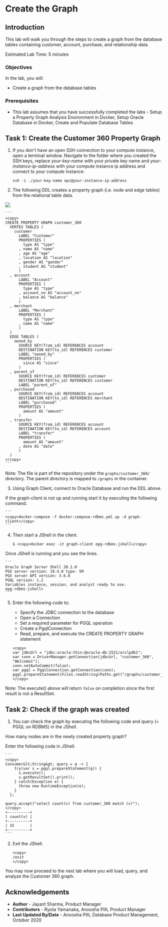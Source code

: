 # Create the Graph

## Introduction

This lab will walk you through the steps to create a graph from the database tables containing customer, account, purchase, and relationship data.

Estimated Lab Time: 5 minutes

### Objectives

In the lab, you will:
* Create a graph from the database tables

### Prerequisites

* This lab assumes that you have successfully completed the labs - Setup a Property Graph Analysis Environment in Docker, Setup Oracle Database in Docker, Create and Populate Database Tables

## Task 1: Create the Customer 360 Property Graph

1. If you don't have an open SSH connection to your compute instance, open a terminal window. Navigate to the folder where you created the SSH keys, replace *your-key-name* with your private key name and *your-instance-ip-address* with your compute instance ip address and connect to your compute instance:

    ```
    ssh -i ./your-key-name opc@your-instance-ip-address
    ```

2. The following DDL creates a property graph (i.e. node and edge tables) from the relational table data.

  ![](images/create_graph.jpg)

    ```
    <copy>
    CREATE PROPERTY GRAPH customer_360
      VERTEX TABLES (
        customer
          LABEL "Customer"
          PROPERTIES (
            type AS "type"
          , name AS "name"
          , age AS "age"
          , location AS "location"
          , gender AS "gender"
          , student AS "student"
          )
      , account
          LABEL "Account"
          PROPERTIES (
            type AS "type"
          , account_no AS "account_no"
          , balance AS "balance"
          )
      , merchant
          LABEL "Merchant"
          PROPERTIES (
            type AS "type"
          , name AS "name"
          )
      )
      EDGE TABLES (
        owned_by
          SOURCE KEY(from_id) REFERENCES account
          DESTINATION KEY(to_id) REFERENCES customer
          LABEL "owned_by"
          PROPERTIES (
            since AS "since"
          )
      , parent_of
          SOURCE KEY(from_id) REFERENCES customer
          DESTINATION KEY(to_id) REFERENCES customer
          LABEL "parent_of"
      , purchased
          SOURCE KEY(from_id) REFERENCES account
          DESTINATION KEY(to_id) REFERENCES merchant
          LABEL "purchased"
          PROPERTIES (
            amount AS "amount"
          )
      , transfer
          SOURCE KEY(from_id) REFERENCES account
          DESTINATION KEY(to_id) REFERENCES account
          LABEL "transfer"
          PROPERTIES (
            amount AS "amount"
          , date AS "date"
          )
      )
    </copy>
    ```

  Note: The file is part of the repository under the `graphs/customer_360/` directory. The parent directory is mapped to `/graphs` in the container.

3. Using Graph Client, connect to Oracle Database and run the DDL above.

  If the graph-client is not up and running start it by executing the following command.

    ```
    <copy>docker-compose -f docker-compose-rdbms.yml up -d graph-client</copy>
    ```

4. Then start a JShell in the client.

    ```
    $ <copy>docker exec -it graph-client opg-rdbms-jshell</copy>
    ```

  Once JShell is running and you see the lines.

    ```
    Oracle Graph Server Shell 20.1.0
    PGX server version: 19.4.0 type: SM
    PGX server API version: 3.6.0
    PGQL version: 1.2
    Variables instance, session, and analyst ready to use.
    opg-rdbms-jshell>
    ```

5. Enter the following code to:

    - Specify the JDBC connection to the database
    - Open a Connection
    - Set a required parameter for PGQL operation
    - Create a PgqlConnection
    - Read, prepare, and execute the CREATE PROPERTY GRAPH statement

    ```
    <copy>
    var jdbcUrl = "jdbc:oracle:thin:@oracle-db:1521/orclpdb1";
    var conn = DriverManager.getConnection(jdbcUrl, "customer_360", "Welcome1");
    conn.setAutoCommit(false);
    var pgql = PgqlConnection.getConnection(conn);
    pgql.prepareStatement(Files.readString(Paths.get("/graphs/customer_360/create_pg.pgql"))).execute();
    </copy>
    ```

  Note: The execute() above will return `false` on completion since the first result is not a ResultSet.

## Task 2: Check if the graph was created

1. You can check the graph by executing the following code and query (= PGQL on RDBMS) in the JShell.

  How many nodes are in the newly created property graph?

  Enter the following code in JShell.

    ```
    <copy>
    Consumer&lt;String&gt; query = q -> {
        try(var s = pgql.prepareStatement(q)) {
          s.execute();
          s.getResultSet().print();
        } catch(Exception e) {
          throw new RuntimeException(e);
        }
      };

    query.accept("select count(v) from customer_360 match (v)");
    </copy>
    +----------+
    | count(v) |
    +----------+
    | 15       |
    +----------+
    ```

2. Exit the JShell.

    ```
    <copy>
    /exit
    </copy>
    ```

You may now proceed to the next lab where you will load, query, and analyze the Customer 360 graph.

## Acknowledgements

* **Author** -  Jayant Sharma, Product Manager
* **Contributors** - Ryota Yamanaka, Anoosha Pilli, Product Manager
* **Last Updated By/Date** - Anoosha Pilli, Database Product Management, October 2020


